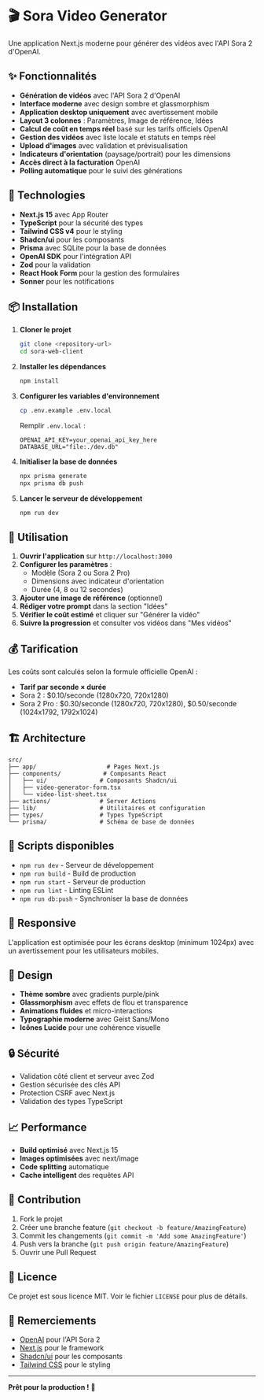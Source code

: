 # 🎬 Sora Video Generator

Une application Next.js moderne pour générer des vidéos avec l'API Sora 2 d'OpenAI.

## ✨ Fonctionnalités

- **Génération de vidéos** avec l'API Sora 2 d'OpenAI
- **Interface moderne** avec design sombre et glassmorphism
- **Application desktop uniquement** avec avertissement mobile
- **Layout 3 colonnes** : Paramètres, Image de référence, Idées
- **Calcul de coût en temps réel** basé sur les tarifs officiels OpenAI
- **Gestion des vidéos** avec liste locale et statuts en temps réel
- **Upload d'images** avec validation et prévisualisation
- **Indicateurs d'orientation** (paysage/portrait) pour les dimensions
- **Accès direct à la facturation** OpenAI
- **Polling automatique** pour le suivi des générations

## 🚀 Technologies

- **Next.js 15** avec App Router
- **TypeScript** pour la sécurité des types
- **Tailwind CSS v4** pour le styling
- **Shadcn/ui** pour les composants
- **Prisma** avec SQLite pour la base de données
- **OpenAI SDK** pour l'intégration API
- **Zod** pour la validation
- **React Hook Form** pour la gestion des formulaires
- **Sonner** pour les notifications

## 📦 Installation

1. **Cloner le projet**
   ```bash
   git clone <repository-url>
   cd sora-web-client
   ```

2. **Installer les dépendances**
   ```bash
   npm install
   ```

3. **Configurer les variables d'environnement**
   ```bash
   cp .env.example .env.local
   ```
   
   Remplir `.env.local` :
   ```
   OPENAI_API_KEY=your_openai_api_key_here
   DATABASE_URL="file:./dev.db"
   ```

4. **Initialiser la base de données**
   ```bash
   npx prisma generate
   npx prisma db push
   ```

5. **Lancer le serveur de développement**
   ```bash
   npm run dev
   ```

## 🎯 Utilisation

1. **Ouvrir l'application** sur `http://localhost:3000`
2. **Configurer les paramètres** :
   - Modèle (Sora 2 ou Sora 2 Pro)
   - Dimensions avec indicateur d'orientation
   - Durée (4, 8 ou 12 secondes)
3. **Ajouter une image de référence** (optionnel)
4. **Rédiger votre prompt** dans la section "Idées"
5. **Vérifier le coût estimé** et cliquer sur "Générer la vidéo"
6. **Suivre la progression** et consulter vos vidéos dans "Mes vidéos"

## 💰 Tarification

Les coûts sont calculés selon la formule officielle OpenAI :
- **Tarif par seconde × durée**
- Sora 2 : $0.10/seconde (1280x720, 720x1280)
- Sora 2 Pro : $0.30/seconde (1280x720, 720x1280), $0.50/seconde (1024x1792, 1792x1024)

## 🏗️ Architecture

```
src/
├── app/                    # Pages Next.js
├── components/            # Composants React
│   ├── ui/               # Composants Shadcn/ui
│   ├── video-generator-form.tsx
│   └── video-list-sheet.tsx
├── actions/              # Server Actions
├── lib/                  # Utilitaires et configuration
├── types/                # Types TypeScript
└── prisma/               # Schéma de base de données
```

## 🔧 Scripts disponibles

- `npm run dev` - Serveur de développement
- `npm run build` - Build de production
- `npm run start` - Serveur de production
- `npm run lint` - Linting ESLint
- `npm run db:push` - Synchroniser la base de données

## 📱 Responsive

L'application est optimisée pour les écrans desktop (minimum 1024px) avec un avertissement pour les utilisateurs mobiles.

## 🎨 Design

- **Thème sombre** avec gradients purple/pink
- **Glassmorphism** avec effets de flou et transparence
- **Animations fluides** et micro-interactions
- **Typographie moderne** avec Geist Sans/Mono
- **Icônes Lucide** pour une cohérence visuelle

## 🔒 Sécurité

- Validation côté client et serveur avec Zod
- Gestion sécurisée des clés API
- Protection CSRF avec Next.js
- Validation des types TypeScript

## 📈 Performance

- **Build optimisé** avec Next.js 15
- **Images optimisées** avec next/image
- **Code splitting** automatique
- **Cache intelligent** des requêtes API

## 🤝 Contribution

1. Fork le projet
2. Créer une branche feature (`git checkout -b feature/AmazingFeature`)
3. Commit les changements (`git commit -m 'Add some AmazingFeature'`)
4. Push vers la branche (`git push origin feature/AmazingFeature`)
5. Ouvrir une Pull Request

## 📄 Licence

Ce projet est sous licence MIT. Voir le fichier `LICENSE` pour plus de détails.

## 🙏 Remerciements

- [OpenAI](https://openai.com/) pour l'API Sora 2
- [Next.js](https://nextjs.org/) pour le framework
- [Shadcn/ui](https://ui.shadcn.com/) pour les composants
- [Tailwind CSS](https://tailwindcss.com/) pour le styling

---

**Prêt pour la production !** 🚀